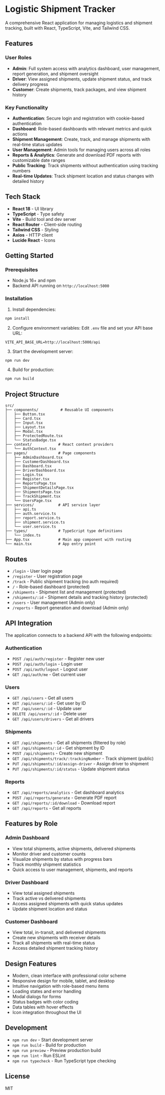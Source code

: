 # Logistic Shipment Tracker

A comprehensive React application for managing logistics and shipment tracking, built with React, TypeScript, Vite, and Tailwind CSS.

## Features

### User Roles

- **Admin**: Full system access with analytics dashboard, user management, report generation, and shipment oversight
- **Driver**: View assigned shipments, update shipment status, and track delivery progress
- **Customer**: Create shipments, track packages, and view shipment history

### Key Functionality

- **Authentication**: Secure login and registration with cookie-based authentication
- **Dashboard**: Role-based dashboards with relevant metrics and quick actions
- **Shipment Management**: Create, track, and manage shipments with real-time status updates
- **User Management**: Admin tools for managing users across all roles
- **Reports & Analytics**: Generate and download PDF reports with customizable date ranges
- **Public Tracking**: Track shipments without authentication using tracking numbers
- **Real-time Updates**: Track shipment location and status changes with detailed history

## Tech Stack

- **React 18** - UI library
- **TypeScript** - Type safety
- **Vite** - Build tool and dev server
- **React Router** - Client-side routing
- **Tailwind CSS** - Styling
- **Axios** - HTTP client
- **Lucide React** - Icons

## Getting Started

### Prerequisites

- Node.js 16+ and npm
- Backend API running on `http://localhost:5000`

### Installation

1. Install dependencies:
```bash
npm install
```

2. Configure environment variables:
Edit `.env` file and set your API base URL:
```
VITE_API_BASE_URL=http://localhost:5000/api
```

3. Start the development server:
```bash
npm run dev
```

4. Build for production:
```bash
npm run build
```

## Project Structure

```
src/
├── components/          # Reusable UI components
│   ├── Button.tsx
│   ├── Card.tsx
│   ├── Input.tsx
│   ├── Layout.tsx
│   ├── Modal.tsx
│   ├── ProtectedRoute.tsx
│   └── StatusBadge.tsx
├── context/            # React context providers
│   └── AuthContext.tsx
├── pages/              # Page components
│   ├── AdminDashboard.tsx
│   ├── CustomerDashboard.tsx
│   ├── Dashboard.tsx
│   ├── DriverDashboard.tsx
│   ├── Login.tsx
│   ├── Register.tsx
│   ├── ReportsPage.tsx
│   ├── ShipmentDetailsPage.tsx
│   ├── ShipmentsPage.tsx
│   ├── TrackShipment.tsx
│   └── UsersPage.tsx
├── services/           # API service layer
│   ├── api.ts
│   ├── auth.service.ts
│   ├── report.service.ts
│   ├── shipment.service.ts
│   └── user.service.ts
├── types/              # TypeScript type definitions
│   └── index.ts
├── App.tsx             # Main app component with routing
└── main.tsx            # App entry point
```

## Routes

- `/login` - User login page
- `/register` - User registration page
- `/track` - Public shipment tracking (no auth required)
- `/` - Role-based dashboard (protected)
- `/shipments` - Shipment list and management (protected)
- `/shipments/:id` - Shipment details and tracking history (protected)
- `/users` - User management (Admin only)
- `/reports` - Report generation and download (Admin only)

## API Integration

The application connects to a backend API with the following endpoints:

### Authentication
- `POST /api/auth/register` - Register new user
- `POST /api/auth/login` - Login user
- `POST /api/auth/logout` - Logout user
- `GET /api/auth/me` - Get current user

### Users
- `GET /api/users` - Get all users
- `GET /api/users/:id` - Get user by ID
- `PUT /api/users/:id` - Update user
- `DELETE /api/users/:id` - Delete user
- `GET /api/users/drivers` - Get all drivers

### Shipments
- `GET /api/shipments` - Get all shipments (filtered by role)
- `GET /api/shipments/:id` - Get shipment by ID
- `POST /api/shipments` - Create new shipment
- `GET /api/shipments/track/:trackingNumber` - Track shipment (public)
- `PUT /api/shipments/:id/assign-driver` - Assign driver to shipment
- `PUT /api/shipments/:id/status` - Update shipment status

### Reports
- `GET /api/reports/analytics` - Get dashboard analytics
- `POST /api/reports/generate` - Generate PDF report
- `GET /api/reports/:id/download` - Download report
- `GET /api/reports` - Get all reports

## Features by Role

### Admin Dashboard
- View total shipments, active shipments, delivered shipments
- Monitor driver and customer counts
- Visualize shipments by status with progress bars
- Track monthly shipment statistics
- Quick access to user management, shipments, and reports

### Driver Dashboard
- View total assigned shipments
- Track active vs delivered shipments
- Access assigned shipments with quick status updates
- Update shipment location and status

### Customer Dashboard
- View total, in-transit, and delivered shipments
- Create new shipments with receiver details
- Track all shipments with real-time status
- Access detailed shipment tracking history

## Design Features

- Modern, clean interface with professional color scheme
- Responsive design for mobile, tablet, and desktop
- Intuitive navigation with role-based menu items
- Loading states and error handling
- Modal dialogs for forms
- Status badges with color coding
- Data tables with hover effects
- Icon integration throughout the UI

## Development

- `npm run dev` - Start development server
- `npm run build` - Build for production
- `npm run preview` - Preview production build
- `npm run lint` - Run ESLint
- `npm run typecheck` - Run TypeScript type checking

## License

MIT
